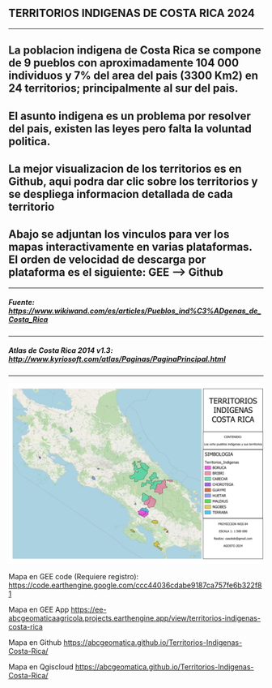 ## TERRITORIOS INDIGENAS DE COSTA RICA 2024
---
La poblacion indigena de Costa Rica se compone de 9 pueblos con aproximadamente 104 000 individuos y 7% del area del pais (3300 Km2) en 24 territorios; principalmente al sur del pais.
---
El asunto indigena es un problema por resolver del pais, existen las leyes pero falta la voluntad politica.
---
La mejor visualizacion de los territorios es en Github, aqui podra dar clic sobre los territorios y se despliega informacion detallada de cada territorio
---
 Abajo se adjuntan los vinculos para ver los mapas interactivamente en varias plataformas.
 El orden de velocidad de descarga por plataforma es el siguiente:  GEE --> Github 
--- 

---
##### Fuente: https://www.wikiwand.com/es/articles/Pueblos_ind%C3%ADgenas_de_Costa_Rica
---
##### Atlas de Costa Rica 2014 v1.3: http://www.kyriosoft.com/atlas/Paginas/PaginaPrincipal.html
---

![Mapa](https://github.com/abcgeomatica/Territorios-Indigenas-Costa-Rica/blob/master/Territorios%20Indigenas.jpg)

Mapa en GEE code (Requiere registro):
https://code.earthengine.google.com/ccc44036cdabe9187ca757fe6b322f81

Mapa en GEE App
https://ee-abcgeomaticaagricola.projects.earthengine.app/view/territorios-indigenas-costa-rica

Mapa en Github
https://abcgeomatica.github.io/Territorios-Indigenas-Costa-Rica/

Mapa en Qgiscloud
https://abcgeomatica.github.io/Territorios-Indigenas-Costa-Rica/


